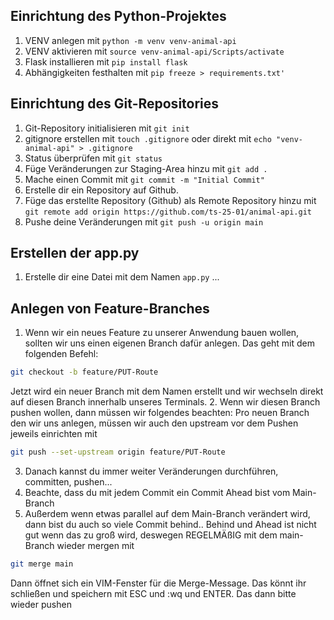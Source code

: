 ## Einrichtung des Python-Projektes
1. VENV anlegen mit `python -m venv venv-animal-api`
2. VENV aktivieren mit `source venv-animal-api/Scripts/activate`
3. Flask installieren mit `pip install flask` 
4. Abhängigkeiten festhalten mit `pip freeze > requirements.txt'`
## Einrichtung des Git-Repositories
1. Git-Repository initialisieren mit `git init`
2. gitignore erstellen mit `touch .gitignore` oder direkt mit `echo "venv-animal-api" > .gitignore` 
3. Status überprüfen mit `git status` 
4. Füge Veränderungen zur Staging-Area hinzu mit `git add .`
5. Mache einen Commit mit `git commit -m "Initial Commit"`
6. Erstelle dir ein Repository auf Github.
7. Füge das erstellte Repository (Github) als Remote Repository hinzu mit `git remote add origin https://github.com/ts-25-01/animal-api.git`
8. Pushe deine Veränderungen mit `git push -u origin main` 
## Erstellen der app.py
1. Erstelle dir eine Datei mit dem Namen `app.py`
...
## Anlegen von Feature-Branches
1. Wenn wir ein neues Feature zu unserer Anwendung bauen wollen, sollten wir uns einen eigenen Branch dafür anlegen. Das geht mit dem folgenden Befehl:
```bash
git checkout -b feature/PUT-Route
```
Jetzt wird ein neuer Branch mit dem Namen erstellt und wir wechseln direkt auf diesen Branch innerhalb unseres Terminals.
2. Wenn wir diesen Branch pushen wollen, dann müssen wir folgendes beachten: Pro neuen Branch den wir uns anlegen, müssen wir auch den upstream vor dem Pushen jeweils einrichten mit
```bash
git push --set-upstream origin feature/PUT-Route
```
3. Danach kannst du immer weiter Veränderungen durchführen, committen, pushen...
4. Beachte, dass du mit jedem Commit ein Commit Ahead bist vom Main-Branch
5. Außerdem wenn etwas parallel auf dem Main-Branch verändert wird, dann bist du auch so viele Commit behind..
Behind und Ahead ist nicht gut wenn das zu groß wird, deswegen REGELMÄßIG mit dem main-Branch wieder mergen mit
```bash
git merge main
```
Dann öffnet sich ein VIM-Fenster für die Merge-Message. Das könnt ihr schließen und speichern mit ESC und :wq und ENTER. Das dann bitte wieder pushen